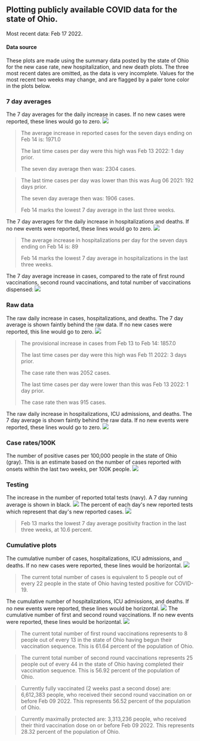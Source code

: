 ## Plotting publicly available COVID data for the state of Ohio. 

Most recent data: Feb 17 2022. 

#### Data source
These plots are made using the summary data posted by the state of Ohio for the new case rate,
    new hospitalization, and new death plots. The three most recent dates are omitted, as the data is very incomplete. Values for the most recent two weeks may change, and are flagged by a paler tone color in the plots below. 

### 7 day averages
The 7 day averages for the daily increase in cases. If no new cases were reported, these lines would go to zero.
![](7dayaverage_cases.png)

>The average increase in reported cases for the seven days ending on Feb 14 is: 1971.0
>
>The last time cases per day were this high was Feb 13 2022: 1 day prior.
>
>The seven day average then was: 2304 cases.

>
>The last time cases per day was lower than this was Aug 06 2021: 192 days prior.
>
>The seven day average then was: 1906 cases.
>
>Feb 14 marks the lowest 7 day average in the last three weeks.

The 7 day averages for the daily increase in hospitalizations and deaths. If no new events were reported, these lines would go to zero.
![](7dayaverage_hospital.png)

>The average increase in hospitalizations per day for the seven days ending on Feb 14 is: 89
>
>Feb 14 marks the lowest 7 day average in hospitalizations in the last three weeks.

The 7 day average increase in cases, compared to the rate of first round vaccinations, second round vaccinations, and total number of vaccinations dispensed:
![](DailyVaccinationsCases.png)

### Raw data
The raw daily increase in cases, hospitalizations, and deaths. The 7 day average is shown faintly behind the raw data. If no new cases were reported, this line would go to zero.
![](DailyCases.png)

>The provisional increase in cases from Feb 13 to Feb 14: 1857.0 
>
>The last time cases per day were this high was Feb 11 2022: 3 days prior. 
>
>The case rate then was 2052 cases.
>
>The last time cases per day were lower than this was Feb 13 2022: 1 day prior. 
>
>The case rate then was 915 cases.

The raw daily increase in hospitalizations, ICU admissions, and deaths. The 7 day average is shown faintly behind the raw data. If no new events were reported, these lines would go to zero.
![](DailyHospitalizations.png)

### Case rates/100K 

The number of positive cases per 100,000 people in the state of Ohio (gray). This is an estimate based on the number of cases reported with onsets within the last two weeks, per 100K people.
![](7dayaverage_rate.png)
### Testing

The increase in the number of reported total tests (navy). A 7 day running average is shown in black.
![](DailyTests.png)
The percent of each day's new reported tests which represent that day's new reported cases.
![](percentpositive_tests.png)

>Feb 13 marks the lowest 7 day average positivity fraction in the last three weeks, at 10.6 percent.

### Cumulative plots
The cumulative number of cases, hospitalizations, ICU admissions, and deaths. If no new cases were reported, these lines would be horizontal.
![](Cases.png)

>The current total number of cases is equivalent to 5 people out of every 22 people in the state of Ohio having tested positive for COVID-19.

The cumulative number of hospitalizations, ICU admissions, and deaths. If no new events were reported, these lines would be horizontal.
![](Hospitalizations.png)
The cumulative number of first and second round vaccinations. If no new events were reported, these lines would be horizontal.
![](Vaccinations.png)

>The current total number of first round vaccinations represents to 8 people out of every 13 in the state of Ohio having begun their vaccination sequence.
>This is 61.64 percent of the population of Ohio.

>The current total number of second round vaccinations represents 25 people out of every 44 in the state of Ohio having completed their vaccination sequence.
>This is 56.92 percent of the population of Ohio.

>Currently fully vaccinated (2 weeks past a second dose) are: 6,612,383 people, who received their second round vaccination on or before Feb 09 2022.
>This represents 56.52 percent of the population of Ohio.

>Currently maximally protected are: 3,313,236 people, who received their third vaccination dose on or before Feb 09 2022.
>This represents 28.32 percent of the population of Ohio.

